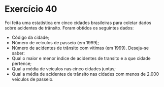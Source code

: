 # Exercício 40

Foi feita uma estatística em cinco cidades brasileiras para coletar dados sobre acidentes de trânsito. Foram obtidos os seguintes dados:

- Código da cidade;
- Número de veículos de passeio (em 1999);
- Número de acidentes de trânsito com vítimas (em 1999). Deseja-se saber:
- Qual o maior e menor índice de acidentes de transito e a que cidade pertence;
- Qual a média de veículos nas cinco cidades juntas;
- Qual a média de acidentes de trânsito nas cidades com menos de 2.000 veículos de passeio.
